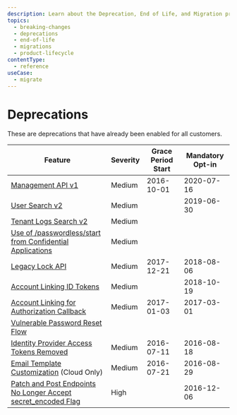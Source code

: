 ```yaml
---
description: Learn about the Deprecation, End of Life, and Migration process at Auth0.
topics:
  - breaking-changes
  - deprecations
  - end-of-life
  - migrations
  - product-lifecycle
contentType:
  - reference
useCase:
  - migrate
---
```


# Deprecations

These are deprecations that have already been enabled for all customers.

| Feature | Severity | Grace Period Start | Mandatory Opt-in | 
| -- | -- | -- | -- | 
| [Management API v1](/product-lifecycle/deprecated/references/management-api-v1) | Medium | 2016-10-01 | 2020-07-16 |
| [User Search v2](/product-lifecycle/deprecated/references/search-v2) | Medium |  | 2019-06-30 |
| [Tenant Logs Search v2](/product-lifecycle/deprecated/references/logs-search-v2) | Medium |  |  |
| [Use of /passwordless/start from Confidential Applications](/product-lifecycle/deprecated/references/passwordless-start) | Medium | | | 
| [Legacy Lock API](/product-lifecycle/deprecated/references/legacy-lock-api) | Medium | 2017-12-21 | 2018-08-06 | 
| [Account Linking ID Tokens](/product-lifecycle/deprecated/references/account-linking-id-tokens) | Medium |  | 2018-10-19 |
| [Account Linking for Authorization Callback](/product-lifecycle/deprecated/references/account-linking-auth-callback) | Medium | 2017-01-03 |  2017-03-01 |
| [Vulnerable Password Reset Flow](/product-lifecycle/deprecated/references/vulnerable-password-reset-flow) | 
| [Identity Provider Access Tokens Removed](/product-lifecycle/deprecated/references/idp-access-tokens-removed) | Medium | 2016-07-11 | 2016-08-18 |
| [Email Template Customization](/product-lifecycle/deprecated/references/email-template-customizations) (Cloud Only) | Medium |  2016-07-21 | 2016-08-29 |
| [Patch and Post Endpoints No Longer Accept secret_encoded Flag](/product-lifecycle/deprecated/references/patch-post-endpoints) | High |  | 2016-12-06 |
